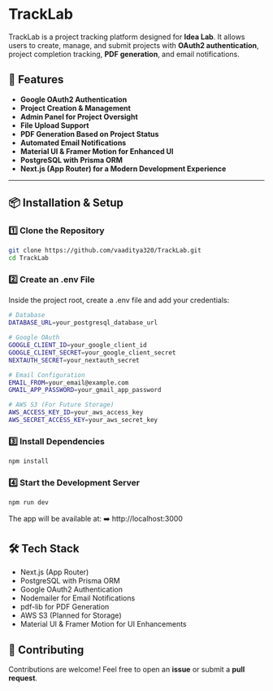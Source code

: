 # TrackLab

TrackLab is a project tracking platform designed for **Idea Lab**. It allows users to create, manage, and submit projects with **OAuth2 authentication**, project completion tracking, **PDF generation**, and email notifications.

## 🚀 Features
- **Google OAuth2 Authentication**
- **Project Creation & Management**
- **Admin Panel for Project Oversight**
- **File Upload Support**
- **PDF Generation Based on Project Status**
- **Automated Email Notifications**
- **Material UI & Framer Motion for Enhanced UI**
- **PostgreSQL with Prisma ORM**
- **Next.js (App Router) for a Modern Development Experience**

---

## 📦 Installation & Setup

### 1️⃣ Clone the Repository
```sh
git clone https://github.com/vaaditya320/TrackLab.git
cd TrackLab
```
### 2️⃣ Create an .env File
Inside the project root, create a .env file and add your credentials:

```bash
# Database
DATABASE_URL=your_postgresql_database_url

# Google OAuth
GOOGLE_CLIENT_ID=your_google_client_id
GOOGLE_CLIENT_SECRET=your_google_client_secret
NEXTAUTH_SECRET=your_nextauth_secret

# Email Configuration
EMAIL_FROM=your_email@example.com
GMAIL_APP_PASSWORD=your_gmail_app_password

# AWS S3 (For Future Storage)
AWS_ACCESS_KEY_ID=your_aws_access_key
AWS_SECRET_ACCESS_KEY=your_aws_secret_key
```
### 3️⃣ Install Dependencies
```bash
npm install
```

### 4️⃣ Start the Development Server
```bash
npm run dev
```
The app will be available at:
➡️ http://localhost:3000

## 🛠️ Tech Stack
* Next.js (App Router)
* PostgreSQL with Prisma ORM
* Google OAuth2 Authentication
* Nodemailer for Email Notifications
* pdf-lib for PDF Generation
* AWS S3 (Planned for Storage)
* Material UI & Framer Motion for UI Enhancements

## 🤝 Contributing
Contributions are welcome! Feel free to open an **issue** or submit a **pull request**.